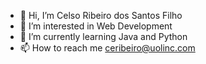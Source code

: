 - 👋 Hi, I’m Celso Ribeiro dos Santos Filho
- 👀 I’m interested in Web Development
- 🌱 I’m currently learning Java and Python
- 📫 How to reach me ceribeiro@uolinc.com

<!---
celsoribeiro-pagseguro/celsoribeiro-pagseguro is a ✨ special ✨ repository because its `README.md` (this file) appears on your GitHub profile.
You can click the Preview link to take a look at your changes.
--->

